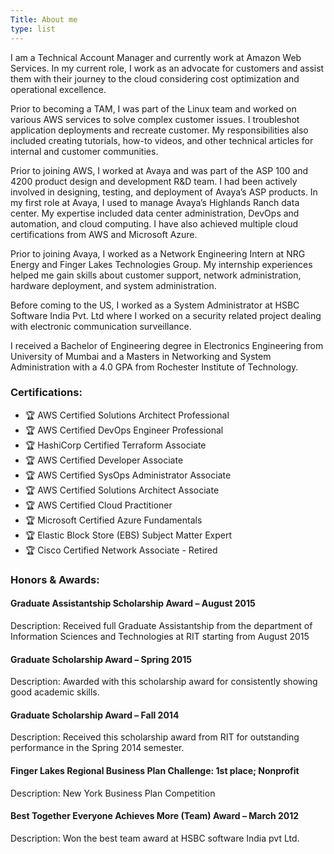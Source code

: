 ```yaml
---
Title: About me
type: list
---
```


I am a Technical Account Manager and currently work at Amazon Web Services. In my current role, I work as an advocate for customers and assist them with their journey to the cloud considering cost optimization and operational excellence.

Prior to becoming a TAM, I was part of the Linux team and worked on various AWS services to solve complex customer issues. I troubleshot application deployments and recreate customer. My responsibilities also included creating tutorials, how-to videos, and other technical articles for internal and customer communities. 

Prior to joining AWS, I worked at Avaya and was part of the ASP 100 and 4200 product design and development R&D team. I had been actively involved in designing, testing, and deployment of Avaya’s ASP products. In my first role at Avaya, I used to manage Avaya’s Highlands Ranch data center. My expertise included data center administration, DevOps and automation, and cloud computing. I have also achieved multiple cloud certifications from AWS and Microsoft Azure.

Prior to joining Avaya, I worked as a Network Engineering Intern at NRG Energy and Finger Lakes Technologies Group. My internship experiences helped me gain skills about customer support, network administration, hardware deployment, and system administration.

Before coming to the US, I worked as a System Administrator at HSBC Software India Pvt. Ltd where I worked on a security related project dealing with electronic communication surveillance.

I received a Bachelor of Engineering degree in Electronics Engineering from University of Mumbai and a Masters in Networking and System Administration with a 4.0 GPA from Rochester Institute of Technology.

### Certifications:

-  🏆 AWS Certified Solutions Architect Professional
-  🏆 AWS Certified DevOps Engineer Professional
-  🏆 HashiCorp Certified Terraform Associate
-  🏆 AWS Certified Developer Associate
-  🏆 AWS Certified SysOps Administrator Associate
-  🏆 AWS Certified Solutions Architect Associate
-  🏆 AWS Certified Cloud Practitioner
-  🏆 Microsoft Certified Azure Fundamentals
-  🏆 Elastic Block Store (EBS) Subject Matter Expert
-  🏆 Cisco Certified Network Associate - Retired
  
### Honors & Awards:

#### Graduate Assistantship Scholarship Award – August 2015
Description: Received full Graduate Assistantship from the department of Information Sciences and Technologies at RIT starting from August 2015

#### Graduate Scholarship Award – Spring 2015
Description: Awarded with this scholarship award for consistently showing good academic skills.

#### Graduate Scholarship Award – Fall 2014
Description: Received this scholarship award from RIT for outstanding performance in the Spring 2014 semester.

#### Finger Lakes Regional Business Plan Challenge: 1st place; Nonprofit
Description: New York Business Plan Competition

#### Best Together Everyone Achieves More (Team) Award – March 2012
Description: Won the best team award at HSBC software India pvt Ltd.


<!-- #### Email
For enquiries or longer messages, please email me. -->



